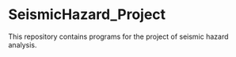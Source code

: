 # SeismicHazard_Project
This repository contains programs for the project of seismic hazard analysis. 
